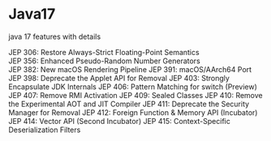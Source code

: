 # Java17
java 17 features with details



  JEP 306: Restore Always-Strict Floating-Point Semantics  
  JEP 356: Enhanced Pseudo-Random Number Generators		
  JEP 382: New macOS Rendering Pipeline
  JEP 391: macOS/AArch64 Port
  JEP 398: Deprecate the Applet API for Removal
  JEP 403: Strongly Encapsulate JDK Internals
  JEP 406: Pattern Matching for switch (Preview)   
  JEP 407: Remove RMI Activation
  JEP 409: Sealed Classes
  JEP 410: Remove the Experimental AOT and JIT Compiler
  JEP 411: Deprecate the Security Manager for Removal
  JEP 412: Foreign Function & Memory API (Incubator)
  JEP 414: Vector API (Second Incubator)
  JEP 415: Context-Specific Deserialization Filters
  
  

